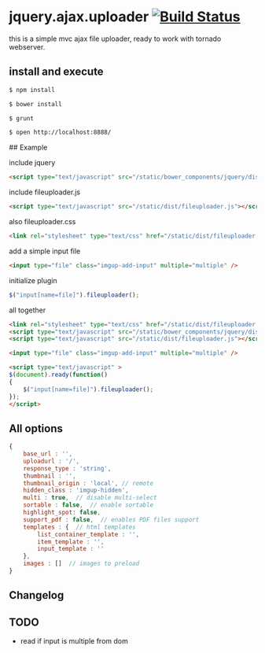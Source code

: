 # jquery.ajax.uploader  [![Build Status](https://travis-ci.org/loadingplay/jquery.ajax.uploader.svg?branch=master)](https://travis-ci.org/loadingplay/jquery.ajax.uploader)
this is a simple mvc ajax file uploader, ready to work with tornado webserver.

## install and execute

``` sh
$ npm install
```


```sh
$ bower install
```

```sh
$ grunt
```

```sh
$ open http://localhost:8888/
```

## Example

include jquery
```html
<script type="text/javascript" src="/static/bower_components/jquery/dist/jquery.min.js"></script>
```

include fileuploader.js
```html
<script type="text/javascript" src="/static/dist/fileuploader.js"></script>
```

also fileuploader.css
```html
<link rel="stylesheet" type="text/css" href="/static/dist/fileuploader.css">
```

add a simple input file

```html
<input type="file" class="imgup-add-input" multiple="multiple" />
```

initialize plugin

```javascript
$("input[name=file]").fileuploader();
```

all together

```html
<link rel="stylesheet" type="text/css" href="/static/dist/fileuploader.css">
<script type="text/javascript" src="/static/bower_components/jquery/dist/jquery.min.js"></script>
<script type="text/javascript" src="/static/dist/fileuploader.js"></script>

<input type="file" class="imgup-add-input" multiple="multiple" />

<script type="text/javascript" >
$(document).ready(function()
{
    $("input[name=file]").fileuploader();
});
</script>
```

## All options


```javascript
{
    base_url : '',
    uploadurl : '/',
    response_type : 'string',
    thumbnail : '',
    thumbnail_origin : 'local', // remote
    hidden_class : 'imgup-hidden',
    multi : true,  // disable multi-select
    sortable : false,  // enable sortable
    highlight_spot: false,
    support_pdf : false,  // enables PDF files support
    templates : {  // html templates
        list_container_template : '',
        item_template : '',
        input_template : ''
    },
    images : []  // images to preload
}
```

## Changelog


## TODO

 + read if input is multiple from dom
